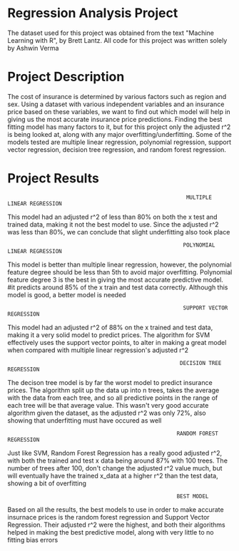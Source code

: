 # Regression Analysis Project
 The dataset used for this project was obtained from the text "Machine Learning with R", by Brett Lantz. All code for this project was written solely by Ashwin Verma


# Project Description
The cost of insurance is determined by various factors such as region and sex. Using a dataset with various independent variables and an insurance price based on these variables, we want to find out which model will help in giving us the most accurate insurance price predictions. Finding the best fitting model has many factors to it, but for this project only the adjusted r^2 is being looked at, along with any major overfitting/underfitting. Some of the models tested are multiple linear 
regression, polynomial regression, support vector regression, decision tree regression, and random forest regression.




# Project Results 
                                                            MULTIPLE LINEAR REGRESSION 
This model had an adjusted r^2 of less than 80% on both the x test and trained data, making it not the best model to use.
Since the adjusted r^2 was less than 80%, we can conclude that slight underfitting also took place


                                                           POLYNOMIAL LINEAR REGRESSION 
 This model is better than multiple linear regression, however, the polynomial feature degree should be less than 5th to 
 avoid major overfitting. Polynomial feature degree 3 is the best in giving the most accurate predictive model.
#it predicts around 85% of the x train and test data correctly. Although this model is good, a better model is needed


                                                           SUPPORT VECTOR REGRESSION 
This model had an adjusted r^2 of 88% on the x trained and test data, making it a very solid model to predict prices.
 The algorithm for SVM effectively uses the support vector points, to alter in making a great model when compared with 
 multiple linear regression's adjusted r^2


                                                          DECISION TREE REGRESSION 
The decison tree model is by far the worst model to predict insurance prices. The algorithm split up the data up into n 
 trees, takes the average with the data from each tree, and so all predictive points in the range of each tree will be that
average value. This wasn't very good accurate algorithm given the dataset, as  the adjusted r^2 was only 72%, also showing that
 underfitting must have occured as well


                                                         RANDOM FOREST REGRESSION
Just like SVM, Random Forest Regression has a really good adjusted r^2, with both the trained and test x data being around 87%
 with 100 trees. The number of trees after 100, don't change the adjusted r^2 value much, but will eventually have the trained 
 x_data at a higher r^2 than the test data, showing a bit of overfitting 


                                                         BEST MODEL 
 Based on all the results, the best models to use in order to make accurate insurnace prices is the random forest regression
 and Support Vector Regression. Their adjusted r^2 were the highest, and both their algorithms helped in making
 the best predictive model, along with very little to no fitting bias errors

